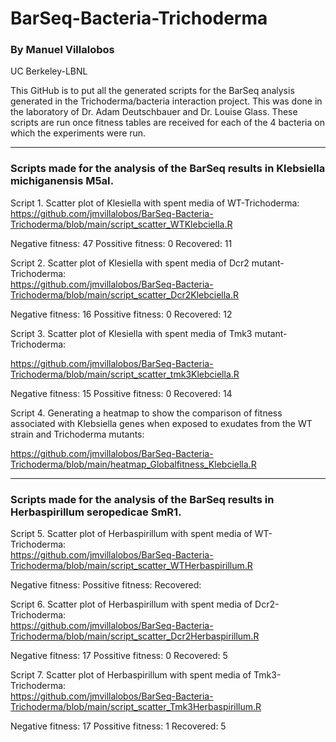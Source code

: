 # BarSeq-Bacteria-Trichoderma

### By Manuel Villalobos
UC Berkeley-LBNL



This GitHub is to put all the generated scripts for the BarSeq analysis generated in the Trichoderma/bacteria interaction project. 
This was done in the laboratory of Dr. Adam Deutschbauer and Dr. Louise Glass. These scripts are run once fitness tables are received 
for each of the 4 bacteria on which the experiments were run.

_________________________________________________________________________________________________

### Scripts made for the analysis of the BarSeq results in Klebsiella michiganensis M5aI.

Script 1. Scatter plot of Klesiella with spent media of WT-Trichoderma: <br/>
https://github.com/jmvillalobos/BarSeq-Bacteria-Trichoderma/blob/main/script_scatter_WTKlebciella.R

Negative fitness: 47
Possitive fitness: 0
Recovered: 11


Script 2. Scatter plot of Klesiella with spent media of Dcr2 mutant-Trichoderma: <br/>
https://github.com/jmvillalobos/BarSeq-Bacteria-Trichoderma/blob/main/script_scatter_Dcr2Klebciella.R

Negative fitness: 16
Possitive fitness: 0
Recovered: 12

Script 3.  Scatter plot of Klesiella with spent media of Tmk3 mutant-Trichoderma: <br/>

https://github.com/jmvillalobos/BarSeq-Bacteria-Trichoderma/blob/main/script_scatter_tmk3Klebciella.R

Negative fitness: 15
Possitive fitness: 0
Recovered: 14


Script 4. Generating a heatmap to show the comparison of fitness associated with Klebsiella genes when exposed to exudates from the WT strain and Trichoderma mutants: <br/>

https://github.com/jmvillalobos/BarSeq-Bacteria-Trichoderma/blob/main/heatmap_Globalfitness_Klebciella.R

-----------------------------------------------------------------------------------------
### Scripts made for the analysis of the BarSeq results in Herbaspirillum seropedicae SmR1.

Script 5. Scatter plot of Herbaspirillum with spent media of WT-Trichoderma: <br/>
https://github.com/jmvillalobos/BarSeq-Bacteria-Trichoderma/blob/main/script_scatter_WTHerbaspirillum.R

Negative fitness: 
Possitive fitness: 
Recovered: 



Script 6. Scatter plot of Herbaspirillum with spent media of Dcr2-Trichoderma: <br/>
https://github.com/jmvillalobos/BarSeq-Bacteria-Trichoderma/blob/main/script_scatter_Dcr2Herbaspirillum.R


Negative fitness: 17
Possitive fitness: 0
Recovered: 5

Script 7. Scatter plot of Herbaspirillum with spent media of Tmk3-Trichoderma: <br/>
https://github.com/jmvillalobos/BarSeq-Bacteria-Trichoderma/blob/main/script_scatter_Tmk3Herbaspirillum.R

Negative fitness: 17
Possitive fitness: 1
Recovered: 5



